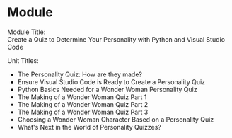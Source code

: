 # Module

Module Title:  
Create a Quiz to Determine Your Personality with Python and Visual Studio Code

Unit Titles:  
- The Personality Quiz: How are they made?
- Ensure Visual Studio Code is Ready to Create a Personality Quiz
- Python Basics Needed for a Wonder Woman Personality Quiz
- The Making of a Wonder Woman Quiz Part 1
- The Making of a Wonder Woman Quiz Part 2
- The Making of a Wonder Woman Quiz Part 3
- Choosing a Wonder Woman Character Based on a Personality Quiz 
- What's Next in the World of Personality Quizzes?